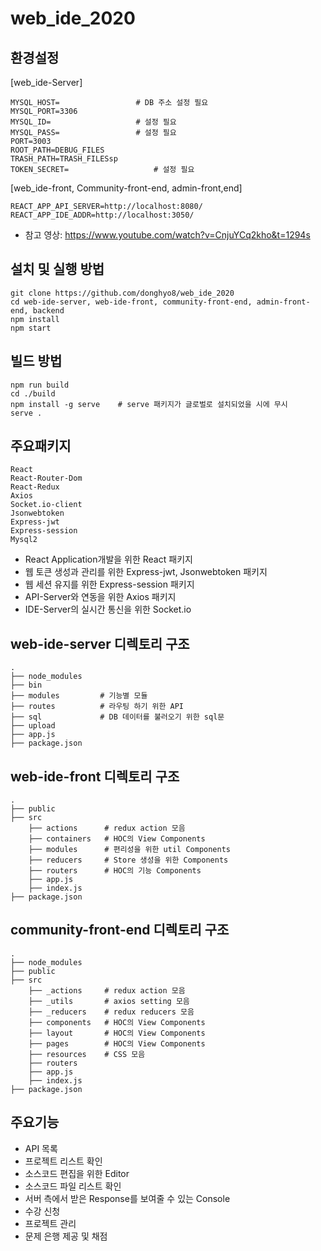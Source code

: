 # web_ide_2020

## 환경설정

[web_ide-Server]

    MYSQL_HOST=					# DB 주소 설정 필요
	MYSQL_PORT=3306
	MYSQL_ID=					# 설정 필요
	MYSQL_PASS=					# 설정 필요
	PORT=3003
	ROOT_PATH=DEBUG_FILES
	TRASH_PATH=TRASH_FILESsp
	TOKEN_SECRET=					# 설정 필요

[web_ide-front, Community-front-end, admin-front,end]
	
    REACT_APP_API_SERVER=http://localhost:8080/
    REACT_APP_IDE_ADDR=http://localhost:3050/
 
 - 참고 영상: https://www.youtube.com/watch?v=CnjuYCq2kho&t=1294s

## 설치 및 실행 방법
 
    git clone https://github.com/donghyo8/web_ide_2020
    cd web-ide-server, web-ide-front, community-front-end, admin-front-end, backend
    npm install
	npm start
  
  
## 빌드 방법

    npm run build
    cd ./build
    npm install -g serve 	# serve 패키지가 글로벌로 설치되었을 시에 무시
    serve .


## 주요패키지

    React
    React-Router-Dom
	React-Redux
	Axios
	Socket.io-client
    Jsonwebtoken
    Express-jwt
	Express-session
	Mysql2
	
 - React Application개발을 위한 React 패키지
 - 웹 토큰 생성과 관리를 위한 Express-jwt, Jsonwebtoken 패키지
 - 웹 세션 유지를 위한 Express-session 패키지
 - API-Server와 연동을 위한 Axios 패키지
 - IDE-Server의 실시간 통신을 위한 Socket.io


## web-ide-server 디렉토리 구조
    .
    ├── node_modules
    ├── bin
    ├── modules			# 기능별 모듈
    ├── routes			# 라우팅 하기 위한 API
    ├── sql				# DB 데이터를 불러오기 위한 sql문
    ├── upload
    ├── app.js
    ├── package.json
	

## web-ide-front 디렉토리 구조
    .
    ├── public
    ├── src
        ├── actions      # redux action 모음
        ├── containers   # HOC의 View Components
        ├── modules      # 편리성을 위한 util Components 
        ├── reducers     # Store 생성을 위한 Components
        ├── routers      # HOC의 기능 Components
        ├── app.js
        ├── index.js
    ├── package.json
	

## community-front-end 디렉토리 구조
    .
    ├── node_modules
    ├── public
    ├── src
        ├── _actions     # redux action 모음
        ├── _utils       # axios setting 모음
        ├── _reducers    # redux reducers 모음
        ├── components   # HOC의 View Components
        ├── layout       # HOC의 View Components  
        ├── pages        # HOC의 View Components
        ├── resources    # CSS 모음
        ├── routers
        ├── app.js
        ├── index.js
    ├── package.json

## 주요기능

 - API 목록
 - 프로젝트 리스트 확인
 - 소스코드 편집을 위한 Editor
 - 소스코드 파일 리스트 확인
 - 서버 측에서 받은 Response를 보여줄 수 있는 Console
 - 수강 신청
 - 프로젝트 관리
 - 문제 은행 제공 및 채점